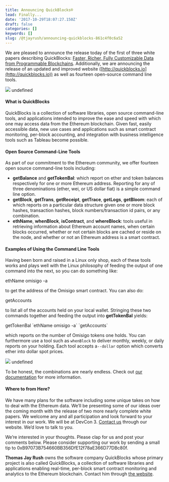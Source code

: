 ```yaml
---
title: Announcing QuickBlocks®
lead: Finally...
date: '2017-10-29T18:07:27.150Z'
draft: false
categories: []
keywords: []
slug: /@tjayrush/announcing-quickblocks-861c4f0c6a52
---
```


We are pleased to announce the release today of the first of three white papers describing QuickBlocks: [Faster, Richer, Fully Customizable Data from Programmable Blockchains](http://quickblocks.io/wp-content/uploads/2017/10/2017-Rush-Faster-Richer-Fully-Customizable-Data-from-Programmable-Blockchains.pdf). Additionally, we are announcing the release of an updated and improved website ([http://quickblocks.io](http://quickblocks.io)) as well as fourteen open-source command line tools.

![](/blog/medium-posts/img/020-Announcing-QuickBlocks-001.png)
undefined

#### What is QuickBlocks

QuickBlocks is a collection of software libraries, open source command-line tools, and applications intended to improve the ease and speed with which one may access data from the Ethereum blockchain. Given fast, easily accessible data, new use cases and applications such as smart contract monitoring, per-block accounting, and integration with business intelligence tools such as Tableau become possible.

#### Open Source Command-Line Tools

As part of our commitment to the Ethereum community, we offer fourteen open source command-line tools including:

*   **getBalance** and **getTokenBal**: which report on ether and token balances respectively for one or more Ethereum address. Reporting for any of three denominations (ether, wei, or US dollar fiat) is a simple command line option.
*   **getBlock**, **getTrans**, **getReceipt**, **getTrace**, **getLogs**, **getBloom**: each of which reports on a particular data structure given one or more block hashes, transaction hashes, block numbers/transaction id pairs, or any combination.
*   **ethName**, **whenBlock**, **isContract**, and **whereBlock**: tools useful in retrieving information about Ethereum account names, when certain blocks occurred, whether or not certain blocks are cached or reside on the node, and whether or not an Ethereum address is a smart contract.

#### Examples of Using the Command Line Tools

Having been born and raised in a Linux only shop, each of these tools works and plays well with the Linux philosophy of feeding the output of one command into the next, so you can do something like:

ethName omisigo -a

to get the address of the Omisigo smart contract. You can also do:

getAccounts

to list all of the accounts held on your local wallet. Stringing these two commands together and feeding the output into **getTokenBal** yields:

getTokenBal \`ethName omisigo -a\` \`getAccounts\`

which reports on the number of Omisigo tokens one holds. You can furthermore use a tool such as `whenBlock` to deliver monthly, weekly, or daily reports on your holding. Each tool accepts a`--dollar` option which converts ether into dollar spot prices.

![](/blog/medium-posts/img/020-Announcing-QuickBlocks-002.png)
undefined

To be honest, the combinations are nearly endless. Check out [our documentation](http://quickblocks.io/docs/index.html) for more information.

#### Where to from Here?

We have many plans for the software including some unique takes on how to deal with the Ethereum data. We’ll be presenting some of our ideas over the coming month with the release of two more nearly complete white papers. We welcome any and all participation and look forward to your interest in our work. We will be at DevCon 3. [Contact us](http://quickblocks.io/#contact) through our website. We’d love to talk to you.

We’re interested in your thoughts. Please clap for us and post your comments below. Please consider supporting our work by sending a small tip to 0xB97073B754660BB356DfE12f78aE366D77DBc80f.

**Thomas Jay Rush** owns the software company QuickBlocks whose primary project is also called QuickBlocks, a collection of software libraries and applications enabling real-time, per-block smart contract monitoring and analytics to the Ethereum blockchain. Contact him through [the website](http://www.quickblocks.io).
